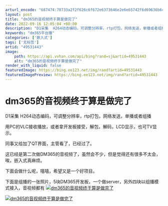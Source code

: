 ```yaml
---
arturl_encode: "687474:70733a2f2f626c6f672e6373646e2e6e65742f6d69636b6c66:2f61727469636c652f64657461696c732f3439353331343433"
layout: post
title: "dm365的音视频终于算是做完了"
date: 2022-09-16 12:05:04 +08:00
description: "D1采集  H264动态编码，可调整分辨率，rtp打包，网络发送，单播或者组播 用PC的VLC接收播"
keywords: "dm365平台播"
categories: ['嵌入式']
tags: ['无标签']
artid: "49531443"
image:
    path: https://api.vvhan.com/api/bing?rand=sj&artid=49531443
    alt: "dm365的音视频终于算是做完了"
render_with_liquid: false
featuredImage: https://bing.ee123.net/img/rand?artid=49531443
featuredImagePreview: https://bing.ee123.net/img/rand?artid=49531443
---
```


# dm365的音视频终于算是做完了

D1采集
H264动态编码，可调整分辨率，rtp打包，网络发送，单播或者组播

用PC的VLC接收播放，或者拿开发板接受，解包，解码，LCD显示，也可TV显示。

同事又给加了QT界面，主管看了，已经过了。

这已经是第二次做DM365的音视频了，虽然会不少，但是觉得还有很多不太会，唉，嵌入式真麻烦。

下面会做什么呢，嘻嘻，希望又是一个好项目。

下面是组播的一张照片，5块DM365开发板，一个做server，另外四块以组播模式接入，音视频都有
[![dm365的音视频终于算是做完了](https://i-blog.csdnimg.cn/blog_migrate/a4c26d1e5885305701be709a3d33442f.gif "dm365的音视频终于算是做完了")](http://photo.blog.sina.com.cn/showpic.html#blogid=613480a50100n5jj&url=http://s14.sinaimg.cn/orignal/613480a5t963c2ba8b30d)
  
  
[![dm365的音视频终于算是做完了](https://i-blog.csdnimg.cn/blog_migrate/a4c26d1e5885305701be709a3d33442f.gif "dm365的音视频终于算是做完了")](http://photo.blog.sina.com.cn/showpic.html#blogid=613480a50100n5jj&url=http://s7.sinaimg.cn/orignal/613480a5t963c48073a06)